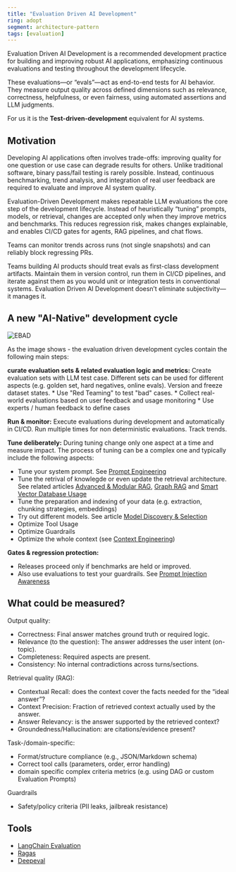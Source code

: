 ```yaml
---
title: "Evaluation Driven AI Development"
ring: adopt
segment: architecture-pattern
tags: [evaluation]
---
```


Evaluation Driven AI Development is a recommended development practice for building and improving robust AI applications, emphasizing continuous evaluations and testing throughout the development lifecycle.

These evaluations—or “evals”—act as end-to-end tests for AI behavior. They measure output quality across defined dimensions such as relevance, correctness, helpfulness, or even fairness, using automated assertions and LLM judgments.

For us it is the **Test-driven-development** equivalent for AI systems.

## Motivation

Developing AI applications often involves trade-offs: improving quality for one question or use case can degrade results for others. Unlike traditional software, binary pass/fail testing is rarely possible. Instead, continuous benchmarking, trend analysis, and integration of real user feedback are required to evaluate and improve AI system quality.

Evaluation-Driven Development makes repeatable LLM evaluations the core step of the development lifecycle. Instead of heuristically “tuning” prompts, models, or retrieval, changes are accepted only when they improve metrics and benchmarks. This reduces regression risk, makes changes explainable, and enables CI/CD gates for agents, RAG pipelines, and chat flows.

Teams can monitor trends across runs (not single snapshots) and can reliably block regressing PRs.

Teams building AI products should treat evals as first-class development artifacts. Maintain them in version control, run them in CI/CD pipelines, and iterate against them as you would unit or integration tests in conventional systems. Evaluation Driven AI Development doesn’t eliminate subjectivity—it manages it.

## A new "AI-Native" development cycle

![EBAD](/images/evaluation-based-dev.png)

As the image shows - the evaluation driven development cycles contain the following main steps:

**curate evaluation sets & related evaluation logic and metrics:** 
Create evaluation sets with LLM test case. Different sets can be used for different aspects (e.g. golden set, hard negatives, online evals). Version and freeze dataset states.
    * Use "Red Teaming" to test "bad" cases. 
    * Collect real-world evaluations based on user feedback and usage monitoring
    * Use experts / human feedback to define cases

**Run & monitor:** 
Execute evaluations during development and automatically in CI/CD. Run multiple times for non deterministic evaluations. Track trends.

**Tune deliberately:** 
During tuning change only one aspect at a time and measure impact. The process of tuning can be a complex one and typically include the following aspects:
- Tune your system prompt. See [Prompt Engineering](/architecture-pattern/prompt_engineering/)
- Tune the retrival of knowlegde or even update the retrieval architecture. See related articles [Advanced & Modular RAG](/architecture-pattern/rag/), [Graph RAG](/architecture-pattern/graph_rag/) and [Smart Vector Database Usage](/data-features/smart_vector_db_usage/)
- Tune the preparation and indexing of your data (e.g. extraction, chunking strategies, embeddings)
- Try out different models. See article [Model Discovery & Selection](/models-platforms/model_discovery/)
- Optimize Tool Usage
- Optimize Guardrails
- Optimize the whole context (see [Context Engineering](/architecture-pattern/context-engineering/))  


**Gates & regression protection:** 
- Releases proceed only if benchmarks are held or improved.
- Also use evaluations to test your guardrails. See [Prompt Injection Awareness](architecture-pattern/prompt_injection_awareness/)

## What could be measured?

Output quality:
- Correctness: Final answer matches ground truth or required logic.
- Relevance (to the question): The answer addresses the user intent (on-topic).
- Completeness: Required aspects are present.
- Consistency: No internal contradictions across turns/sections.

Retrieval quality (RAG):
- Contextual Recall: does the context cover the facts needed for the “ideal answer”?
- Context Precision: Fraction of retrieved context actually used by the answer.
- Answer Relevancy: is the answer supported by the retrieved context?
- Groundedness/Hallucination: are citations/evidence present?

Task-/domain-specific:

- Format/structure compliance (e.g., JSON/Markdown schema)
- Correct tool calls (parameters, order, error handling)
- domain specific complex criteria metrics (e.g. using DAG or custom Evaluation Prompts)

Guardrails
- Safety/policy criteria (PII leaks, jailbreak resistance)



## Tools

* [LangChain Evaluation](/evaluation/langchain_evaluation/)
* [Ragas](/evaluation/ragas/)
* [Deepeval](/evaluation/deepeval/)

